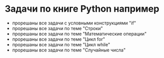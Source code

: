 # Задачи по книге Python например
- прорешаны все задачи с условными конструкциями "if"
- прорешаны все задачи по теме "Строки"
- прорешаны все задачи по теме "Математические операции"
- прорешаны все задачи по теме "Цикл for"
- прорешаны все задачи по теме "Цикл while"
- прорешаны все задачи по теме "Случайные числа"